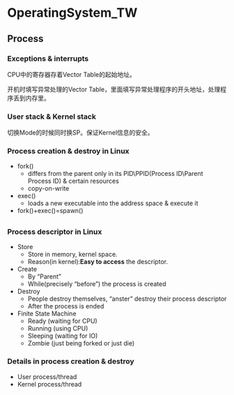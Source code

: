 # OperatingSystem_TW

## Process

### Exceptions & interrupts

CPU中的寄存器存着Vector Table的起始地址。

开机时填写异常处理的Vector Table，里面填写异常处理程序的开头地址，处理程序丢到内存里。 



### User stack & Kernel stack

切换Mode的时候同时换SP。保证Kernel信息的安全。



### Process creation & destroy in Linux

-   fork()
    -   differs from the parent only in its PID\PPID(Process ID\Parent Process ID) & certain resources
    -   copy-on-write
-   exec()
    -   loads a new executable into the address space & execute it
-   fork()+exec()=spawn()

## 

### Process descriptor in Linux

-   Store
    -   Store in memory, kernel space.
    -   Reason(in kernel):**Easy to access** the descriptor.
-   Create
    -   By “Parent”
    -   While(precisely “before”) the process is created
-   Destroy
    -   People destroy themselves, “anster” destroy their process descriptor
    -   After the process is ended
-   Finite State Machine
    -   Ready (waiting for CPU)
    -   Running (using CPU)
    -   Sleeping (waiting for IO)
    -   Zombie (just being forked or just die) 

### Details in process creation & destroy

-   User process/thread
-   Kernel process/thread